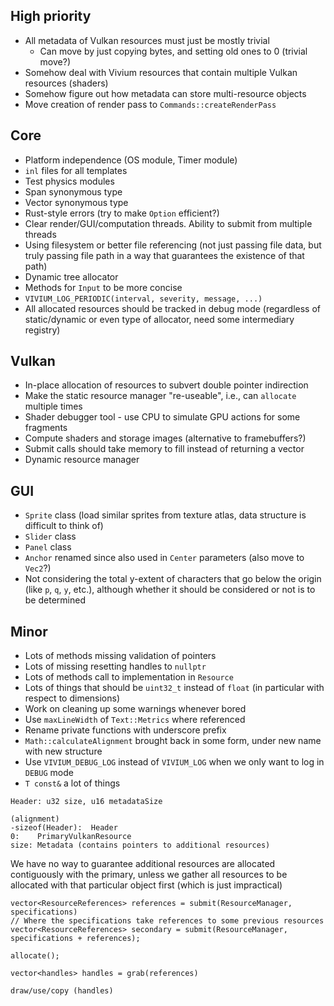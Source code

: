 
## High priority

- All metadata of Vulkan resources must just be mostly trivial
	- Can move by just copying bytes, and setting old ones to 0 (trivial move?)
- Somehow deal with Vivium resources that contain multiple Vulkan resources (shaders)
- Somehow figure out how metadata can store multi-resource objects
- Move creation of render pass to `Commands::createRenderPass`
## Core

- Platform independence (OS module, Timer module)
- `inl` files for all templates
- Test physics modules
- Span synonymous type
- Vector synonymous type
- Rust-style errors (try to make `Option` efficient?)
- Clear render/GUI/computation threads. Ability to submit from multiple threads
- Using filesystem or better file referencing (not just passing file data, but truly passing file path in a way that guarantees the existence of that path)
- Dynamic tree allocator
- Methods for `Input` to be more concise
- `VIVIUM_LOG_PERIODIC(interval, severity, message, ...)`
- All allocated resources should be tracked in debug mode (regardless of static/dynamic or even type of allocator, need some intermediary registry)
## Vulkan

- In-place allocation of resources to subvert double pointer indirection
- Make the static resource manager "re-useable", i.e., can `allocate` multiple times
- Shader debugger tool - use CPU to simulate GPU actions for some fragments
- Compute shaders and storage images (alternative to framebuffers?)
- Submit calls should take memory to fill instead of returning a vector
- Dynamic resource manager

## GUI

- `Sprite` class (load similar sprites from texture atlas, data structure is difficult to think of)
- `Slider` class
- `Panel` class
- `Anchor` renamed since also used in `Center` parameters (also move to `Vec2`?)
- Not considering the total y-extent of characters that go below the origin (like `p`, `q`, `y`, etc.), although whether it should be considered or not is to be determined
## Minor

- Lots of methods missing validation of pointers
- Lots of missing resetting handles to `nullptr`
- Lots of methods call to implementation in `Resource`
- Lots of things that should be `uint32_t` instead of `float` (in particular with respect to dimensions)
- Work on cleaning up some warnings whenever bored
- Use `maxLineWidth` of `Text::Metrics` where referenced
- Rename private functions with underscore prefix
- `Math::calculateAlignment` brought back in some form, under new name with new structure
- Use `VIVIUM_DEBUG_LOG` instead of `VIVIUM_LOG` when we only want to log in `DEBUG` mode
- `T const&` a lot of things 

```
Header: u32 size, u16 metadataSize

(alignment)
-sizeof(Header):  Header
0:    PrimaryVulkanResource
size: Metadata (contains pointers to additional resources)
```

We have no way to guarantee additional resources are allocated contiguously with the primary, unless we gather all resources to be allocated with that particular object first (which is just impractical)

```
vector<ResourceReferences> references = submit(ResourceManager, specifications)
// Where the specifications take references to some previous resources
vector<ResourceReferences> secondary = submit(ResourceManager, specifications + references);

allocate();

vector<handles> handles = grab(references)

draw/use/copy (handles)
```